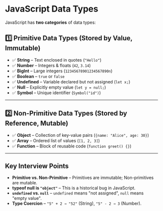 # JavaScript Data Types 

JavaScript has **two categories** of data types:  

## **1️⃣ Primitive Data Types (Stored by Value, Immutable)**  
- ✅ **String** – Text enclosed in quotes (`"Hello"`)  
- ✅ **Number** – Integers & floats (`42`, `3.14`)  
- ✅ **BigInt** – Large integers (`12345678901234567890n`)  
- ✅ **Boolean** – `true` or `false`  
- ✅ **Undefined** – Variable declared but not assigned (`let x;`)  
- ✅ **Null** – Explicitly empty value (`let y = null;`)  
- ✅ **Symbol** – Unique identifier (`Symbol("id")`)  

---

## **2️⃣ Non-Primitive Data Types (Stored by Reference, Mutable)**  

- ✅ **Object** – Collection of key-value pairs (`{name: "Alice", age: 30}`)  
- ✅ **Array** – Ordered list of values (`[1, 2, 3]`)  
- ✅ **Function** – Block of reusable code (`function greet() {}`)

---

## Key Interview Points  
- **Primitive vs. Non-Primitive** – Primitives are immutable; Non-primitives are mutable.  
- **typeof null is `"object"`** – This is a historical bug in JavaScript.
- **`undefined` vs. `null`** – `undefined` means "not assigned", `null` means "empty value".  
- **Type Coercion** – `"5" + 2 → "52"` (String), `"5" - 2 → 3` (Number).